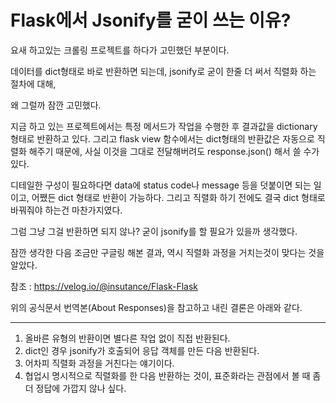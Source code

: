# Flask에서 Jsonify를 굳이 쓰는 이유?

요새 하고있는 크롤링 프로젝트를 하다가 고민했던 부분이다.



데이터를 dict형태로 바로 반환하면 되는데, jsonify로 굳이 한줄 더 써서 직렬화 하는 절차에 대해,

왜 그럴까 잠깐 고민했다.



지금 하고 있는 프로젝트에서는 특정 메서드가 작업을 수행한 후 결과값을 dictionary형태로 반환하고 있다. 그리고 flask view 함수에서는 dict형태의 반환값은 자동으로 직렬화 해주기 때문에, 사실 이것을 그대로 전달해버려도 response.json() 해서 쓸 수가 있다.

디테일한 구성이 필요하다면 data에 status code나 message 등을 덧붙이면 되는 일이고, 어쨌든 dict 형태로 반환이 가능하다. 그리고 직렬화 하기 전에도 결국 dict 형태로 바꿔줘야 하는건 마찬가지였다.



그럼 그냥 그걸 반환하면 되지 않나? 굳이 jsonify를 할 필요가 있을까 생각했다.



잠깐 생각한 다음 조금만 구글링 해본 결과, 역시 직렬화 과정을 거치는것이 맞다는 것을 알았다.

참조 : https://velog.io/@insutance/Flask-Flask



위의 공식문서 번역본(About Responses)을 참고하고 내린 결론은 아래와 같다.

---

1. 올바른 유형의 반환이면 별다른 작업 없이 직접 반환된다.
2. dict인 경우 jsonify가 호출되어 응답 객체를 만든 다음 반환된다.
3. 어차피 직렬화 과정을 거친다는 얘기이다.
4. 협업시 명시적으로 직렬화를 한 다음 반환하는 것이, 표준화라는 관점에서 볼 때 좀 더 정답에 가깝지 않나 싶다.